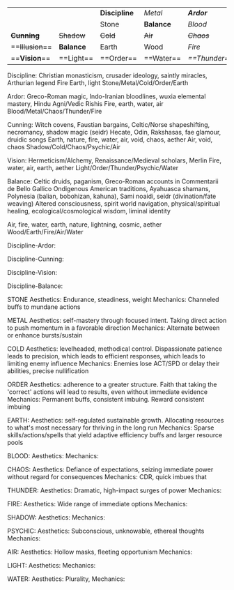 
|                  |             |                |             |               |
| ---------------- | ----------- | -------------- | ----------- | ------------- |
|                  |             | **Discipline** | *Metal*     | ***Ardor***   |
|                  |             | Stone          | **Balance** | *Blood*       |
| ~~**Cunning**~~  | ~~Shadow~~  | ~~Cold~~       | ~~Air~~     | *~~Chaos~~*   |
| ==~~Illusion~~== | **Balance** | Earth          | Wood        | *Fire*        |
| ==**Vision**==   | ==Light==   | ==Order==      | ==Water==   | *==Thunder==* |


Discipline:
Christian monasticism, crusader ideology, saintly miracles, Arthurian legend
Fire
Earth, light 
Stone/Metal/Cold/Order/Earth

Ardor:
Greco-Roman magic, Indo-Iranian bloodlines, wuxia elemental mastery, Hindu Agni/Vedic Rishis
Fire, earth, water, air
Blood/Metal/Chaos/Thunder/Fire

Cunning:
Witch covens, Faustian bargains, Celtic/Norse shapeshifting, necromancy, shadow magic (seidr)
Hecate, Odin, Rakshasas, fae glamour, druidic songs
Earth, nature, fire, water, air, void, chaos, aether
Air, void, chaos
Shadow/Cold/Chaos/Psychic/Air

Vision:
Hermeticism/Alchemy, Renaissance/Medieval scholars, Merlin
Fire, water, air, earth, aether
Light/Order/Thunder/Psychic/Water

Balance:
Celtic druids, paganism, Greco-Roman accounts in Commentarii de Bello Gallico
Ondigenous American traditions, Ayahuasca shamans, Polynesia (balian, bobohizan, kahuna), Sami noaidi, seidr (divination/fate weaving)
Altered consciousness, spirit world navigation, physical/spiritual healing, ecological/cosmological wisdom, liminal identity

Air, fire, water, earth, nature, lightning, cosmic, aether
Wood/Earth/Fire/Air/Water

Discipline-Ardor: 

Discipline-Cunning: 

Discipline-Vision: 

Discipline-Balance: 

STONE
Aesthetics: Endurance, steadiness, weight
Mechanics: Channeled buffs to mundane actions

METAL
Aesthetics: self-mastery through focused intent. Taking direct action to push momentum in a favorable direction
Mechanics: Alternate between or enhance bursts/sustain

COLD
Aesthetics: levelheaded, methodical control. Dispassionate patience leads to precision, which leads to efficient responses, which leads to limiting enemy influence
Mechanics: Enemies lose ACT/SPD or delay their abilities, precise nullification

ORDER
Aesthetics: adherence to a greater structure. Faith that taking the 'correct' actions will lead to results, even without immediate evidence
Mechanics: Permanent buffs, consistent imbuing. Reward consistent imbuing

EARTH:
Aesthetics: self-regulated sustainable growth. Allocating resources to what's most necessary for thriving in the long run
Mechanics: Sparse skills/actions/spells that yield adaptive efficiency buffs and larger resource pools

BLOOD:
Aesthetics:
Mechanics:

CHAOS:
Aesthetics: Defiance of expectations, seizing immediate power without regard for consequences
Mechanics: CDR, quick imbues that 

THUNDER:
Aesthetics: Dramatic, high-impact surges of power
Mechanics: 

FIRE: 
Aesthetics: Wide range of immediate options
Mechanics:

SHADOW:
Aesthetics: 
Mechanics:

PSYCHIC:
Aesthetics: Subconscious, unknowable, ethereal thoughts
Mechanics:

AIR:
Aesthetics: Hollow masks, fleeting opportunism
Mechanics:

LIGHT:
Aesthetics:
Mechanics:

WATER:
Aesthetics: Plurality, 
Mechanics:
